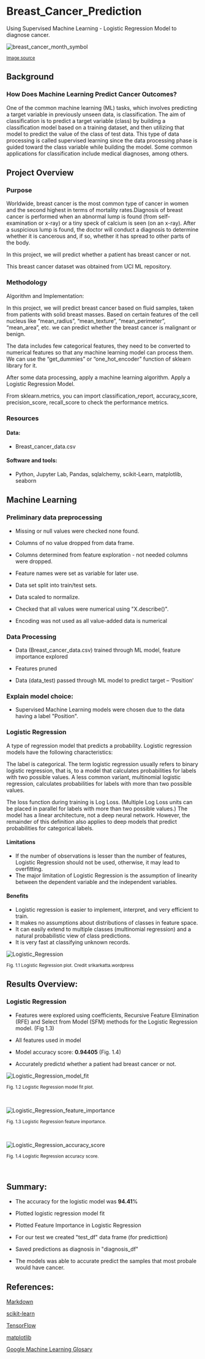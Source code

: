 # Breast_Cancer_Prediction
Using Supervised Machine Learning - Logistic Regression Model to diagnose cancer.

![breast_cancer_month_symbol](./Images/breast_cancer_month_symbol.png)

<sub>[Image source]((https://miro.medium.com/proxy/0*u66Vb_z-Ij55HFc4))

## Background

### How Does Machine Learning Predict Cancer Outcomes?

One of the common machine learning (ML) tasks, which involves predicting a target variable in previously unseen data, is classification. The aim of classification is to predict a target variable (class) by building a classification model based on a training dataset, and then utilizing that model to predict the value of the class of test data. This type of data processing is called supervised learning since the data processing phase is guided toward the class variable while building the model. Some common applications for classification include medical diagnoses, among others.


## Project Overview

### Purpose

Worldwide, breast cancer is the most common type of cancer in women and the second highest in terms of mortality rates.Diagnosis of breast cancer is performed when an abnormal lump is found (from self-examination or x-ray) or a tiny speck of calcium is seen (on an x-ray). After a suspicious lump is found, the doctor will conduct a diagnosis to determine whether it is cancerous and, if so, whether it has spread to other parts of the body.

In this project, we will predict whether a patient has breast cancer or not.

This breast cancer dataset was obtained from UCI ML repository.

### Methodology

Algorithm and Implementation:

In this project, we will predict breast cancer based on fluid samples, taken from patients with solid breast masses. Based on certain features of the cell nucleus like “mean_radius”, “mean_texture”, “mean_perimeter”, “mean_area”, etc. we can predict whether the breast cancer is malignant or benign.

The data includes few categorical features, they need to be converted to numerical features so that any machine learning model can process them. We can use the “get_dummies” or “one_hot_encoder” function of sklearn library for it.

After some data processing, apply a machine learning algorithm. Apply a Logistic Regression Model. 

From sklearn.metrics, you can import classification_report, accuracy_score, precision_score, recall_score to check the performance metrics.

### Resources

#### Data:

* Breast_cancer_data.csv

#### Software and tools:

* Python, Jupyter Lab, Pandas, sqlalchemy, scikit-Learn, matplotlib, seaborn

## Machine Learning

### Preliminary data preprocessing

* Missing or null values were checked none found.

* Columns of no value dropped from data frame.

* Columns determined from feature exploration - not needed columns were dropped.

* Feature names were set as variable for later use.

* Data set split into train/test sets.

* Data scaled to normalize.

* Checked that all values were numerical using "X.describe()".

* Encoding was not used as all value-added data is numerical

### Data Processing

* Data (Breast_cancer_data.csv) trained through ML model, feature importance explored

* Features pruned

* Data (data_test) passed through ML model to predict target – ‘Position’

### Explain model choice:
* Supervised Machine Learning models were chosen due to the data having a label "Position".

### Logistic Regression

A type of regression model that predicts a probability. Logistic regression models have the following characteristics:

The label is categorical. The term logistic regression usually refers to binary logistic regression, that is, to a model that calculates probabilities for labels with two possible values. A less common variant, multinomial logistic regression, calculates probabilities for labels with more than two possible values.

The loss function during training is Log Loss. (Multiple Log Loss units can be placed in parallel for labels with more than two possible values.)
The model has a linear architecture, not a deep neural network. However, the remainder of this definition also applies to deep models that predict probabilities for categorical labels.

#### Limitations

* If the number of observations is lesser than the number of features, Logistic Regression should not be used, otherwise, it may lead to overfitting.
* The major limitation of Logistic Regression is the assumption of linearity between the dependent variable and the independent variables.

#### Benefits

* Logistic regression is easier to implement, interpret, and very efficient to train.
* It makes no assumptions about distributions of classes in feature space.
* It can easily extend to multiple classes (multinomial regression) and a natural probabilistic view of class predictions.
* It is very fast at classifying unknown records.

![Logistic_Regression](./Images/Logistic_Regression_sample.png)

<sub> Fig. 1.1 Logistic Regression plot. Credit srikarkatta.wordpress

## Results Overview:

### Logistic Regression

* Features were explored using coefficients, Recursive Feature Elimination (RFE) and Select from Model (SFM) methods for the Logistic Regression model. (Fig 1.3)

* All features used in model

* Model accuracy score: **0.94405** (Fig. 1.4)

* Accurately predictd whether a patient had breast cancer or not.

![Logistic_Regression_model_fit](./Images/logistic_regression_model_fit.png)

<sub> Fig. 1.2 Logistic Regression model fit plot.

<br/>

![Logistic_Regression_feature_importance](./Images/feature_importance.png)

<sub> Fig. 1.3 Logistic Regression feature importance.

<br/>

![Logistic_Regression_accuracy_score](./Images/logistic_regression_accuracy.png)

<sub> Fig. 1.4 Logistic Regression accuracy score.

<br/>

## Summary:

* The accuracy for the logistic model was **94.41**%

* Plotted logistic regression model fit

* Plotted Feature Importance in Logistic Regression

* For our test we created "test_df" data frame (for predicttion)

* Saved predictions as diagnosis in "diagnosis_df"

* The models was able to accurate predict the samples that most probale would have cancer.


## References:

[Markdown](https://docs.github.com/en/get-started/writing-on-github/getting-started-with-writing-and-formatting-on-github/basic-writing-and-formatting-syntax)

[scikit-learn](https://scikit-learn.org/stable/)
 
[TensorFlow](https://www.tensorflow.org/)

[matplotlib](https://matplotlib.org/stable/api/_as_gen/matplotlib.pyplot.savefig.html)

[Google Machine Learning Glosary](https://developers.google.com/machine-learning/glossary#l)

